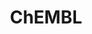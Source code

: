 ---
bigquery: https://console.cloud.google.com/bigquery?p=patents-public-data&d=ebi_chembl&page=dataset
citation: '"The ChEMBL database in 2017." Anna Gaulton, Anne Hersey, Michał Nowotka,
  A Patrícia Bento, Jon Chambers, David Mendez, Prudence Mutowo, Francis Atkinson,
  Louisa J Bellis, Elena Cibrián-Uhalte, Mark Davies, Nathan Dedman, Anneli Karlsson,
  María Paula Magariños, John P Overington, George Papadatos, Ines Smit, Andrew R
  Leach Nucleic acids Research (2017) 45 (Database Issue), D945-D954'
contributors: European Bioinformatics Institute
cost: None
description: ChEMBL Data is a manually curated database of small molecules used in
  drug discovery, including information about existing patented drugs.
documentation: 'schema: https://www.ebi.ac.uk/chembl/db_schema


  '
last_edit: Mon, 04 Apr 2022 19:07:30 GMT
location: https://console.cloud.google.com/marketplace/product/google_patents_public_datasets/chembl
maintained_by: EMBL-EBI, an outstation of European Molecular Biology Laboratory
related_publications: '

  ChEMBL: towards direct deposition of bioassay data.


  Mendez D, Gaulton A, Bento AP, Chambers J, De Veij M, Félix E, Magariños MP, Mosquera
  JF, Mutowo P, Nowotka M, Gordillo-Marañón M, Hunter F, Junco L, Mugumbate G, Rodriguez-Lopez
  M, Atkinson F, Bosc N, Radoux CJ, Segura-Cabrera A, Hersey A, Leach AR.


  — Nucleic Acids Res. 2019; 47(D1):D930-D940. doi: 10.1093/nar/gky1075

  '
schema_fields: '[''cell_name'', ''doi'', ''oc_id'', ''isoform'', ''aromatic_rings'',
  ''updated_on'', ''res_stem_id'', ''sequence'', ''site_residues'', ''ref_type'',
  ''src_id'', ''standard_upper_value'', ''start_position'', ''protein_class_id'',
  ''formulation_id'', ''irac_class_id'', ''related_tid'', ''warning_year'', ''std_act_id'',
  ''mol_irac_id'', ''alert_set_id'', ''assay_class_id'', ''molregno'', ''molsyn_id'',
  ''cidx'', ''who_extra'', ''inorganic_flag'', ''pathway_id'', ''aspect'', ''ddd_admr'',
  ''chirality'', ''assay_type'', ''src_compound_id'', ''structure_type'', ''l1'',
  ''alert_id'', ''met_comment'', ''active_molregno'', ''mc_target_type'', ''go_id'',
  ''irac_code'', ''level4_description'', ''natural_product'', ''l3'', ''country'',
  ''actsm_id'', ''usan_year'', ''patent_no'', ''ref_url'', ''chebi_par_id'', ''component_id'',
  ''target_desc'', ''mw_freebase'', ''binding_site_comment'', ''ddd_value'', ''l5'',
  ''warnref_id'', ''usan_stem_id'', ''route'', ''db_version'', ''acd_logp'', ''mc_tax_id'',
  ''idx'', ''molfile'', ''target_type'', ''previous_company'', ''class_type'', ''drug_record_id'',
  ''hrac_class_id'', ''priority'', ''last_active'', ''helm_notation'', ''prod_pat_id'',
  ''sequence_md5sum'', ''rgid'', ''full_mwt'', ''dosage_form'', ''frac_code'', ''issue'',
  ''mesh_id'', ''l7'', ''curation_comment'', ''topical'', ''rtb'', ''cx_most_apka'',
  ''pchembl_value'', ''bto_id'', ''standard_relation'', ''first_approval'', ''journal'',
  ''assay_test_type'', ''cell_source_organism'', ''cell_ontology_id'', ''type'', ''atc_code'',
  ''uo_units'', ''strength'', ''co_stem_id'', ''stat'', ''protclasssyn_id'', ''stem'',
  ''enzyme_tid'', ''bao_format'', ''species_group_flag'', ''units'', ''availability_type'',
  ''standard_inchi_key'', ''parent_type'', ''bao_id'', ''synonyms'', ''dosed_ingredient'',
  ''compound_name'', ''standard_flag'', ''mol_atc_id'', ''molecule_type'', ''alogp'',
  ''curated_by'', ''lle'', ''warning_type'', ''assay_source'', ''level2'', ''full_molformula'',
  ''max_phase'', ''pubmed_id'', ''assay_param_id'', ''ass_cls_map_id'', ''level1'',
  ''comments'', ''canonical_smiles'', ''met_id'', ''mecref_id'', ''molecular_species'',
  ''withdrawn_country'', ''disease_efficacy'', ''bei'', ''warning_description'', ''published_units'',
  ''hba_lipinski'', ''domain_description'', ''chembl_id'', ''definition'', ''normal_range_min'',
  ''updated_by'', ''acd_most_bpka'', ''tbl'', ''qudt_units'', ''frac_class_id'', ''domain_type'',
  ''variant_id'', ''mol_hrac_id'', ''innovator_company'', ''black_box_warning'', ''site_name'',
  ''source'', ''num_lipinski_ro5_violations'', ''result_flag'', ''title'', ''label'',
  ''first_page'', ''usan_stem'', ''class_level'', ''level3_description'', ''delist_flag'',
  ''warning_class'', ''assay_tax_id'', ''comp_class_id'', ''patent_id'', ''normal_range_max'',
  ''withdrawn_class'', ''indref_id'', ''smarts'', ''upper_value'', ''domain_name'',
  ''efo_term'', ''action_type'', ''relation'', ''targrel_id'', ''homologue'', ''level4'',
  ''acd_logd'', ''published_type'', ''ddd_units'', ''confidence_score'', ''accession'',
  ''level1_description'', ''assay_desc'', ''cx_most_bpka'', ''bao_endpoint'', ''published_relation'',
  ''product_id'', ''substrate_record_id'', ''targcomp_id'', ''cx_logd'', ''record_id'',
  ''standard_text_value'', ''comp_go_id'', ''protein_class_desc'', ''alert_name'',
  ''relationship'', ''mc_target_name'', ''cell_id'', ''src_description'', ''assay_tissue'',
  ''parameter_type'', ''qed_weighted'', ''assay_subcellular_fraction'', ''activity_id'',
  ''hbd'', ''ro3_pass'', ''db_source'', ''enzyme_name'', ''component_type'', ''description'',
  ''usan_stem_definition'', ''job_id'', ''hbd_lipinski'', ''confidence'', ''research_stem'',
  ''mec_id'', ''text_value'', ''compound_key'', ''ap_id'', ''le'', ''year'', ''parent_molregno'',
  ''doc_id'', ''nda_type'', ''name'', ''applicant_full_name'', ''publication_number'',
  ''ref_id'', ''mol_frac_id'', ''efo_id'', ''max_phase_for_ind'', ''tax_id'', ''standard_value'',
  ''indication_class'', ''annotation'', ''end_position'', ''toid'', ''num_alerts'',
  ''component_synonym'', ''acd_most_apka'', ''met_conversion'', ''compsyn_id'', ''data_validity_comment'',
  ''mechanism_comment'', ''num_ro5_violations'', ''therapeutic_flag'', ''usan_substem'',
  ''doc_type'', ''standard_inchi'', ''who_name'', ''prodrug'', ''cx_logp'', ''cell_source_tissue'',
  ''patent_expire_date'', ''relationship_type'', ''uberon_id'', ''aidx'', ''predbind_id'',
  ''mc_organism'', ''pref_name'', ''direct_interaction'', ''assay_id'', ''standard_type'',
  ''activity_count'', ''volume'', ''molecular_mechanism'', ''ddd_id'', ''oral'', ''parent_go_id'',
  ''caloha_id'', ''tid_fixed'', ''compd_id'', ''value'', ''biocomp_id'', ''log_id'',
  ''tid'', ''as_id'', ''mesh_heading'', ''l2'', ''polymer_flag'', ''ad_type'', ''mw_monoisotopic'',
  ''ddd_comment'', ''approval_date'', ''cell_source_tax_id'', ''ridx'', ''subgroup'',
  ''withdrawn_flag'', ''drug_substance_flag'', ''entity_type'', ''submission_date'',
  ''syn_type'', ''target_mapping'', ''hrac_code'', ''domain_id'', ''published_value'',
  ''tissue_id'', ''assay_category'', ''level2_description'', ''hba'', ''active_ingredient'',
  ''authors'', ''assay_cell_type'', ''cl_lincs_id'', ''abstract'', ''smid'', ''relationship_desc'',
  ''mechanism_of_action'', ''trade_name'', ''warning_id'', ''assay_organism'', ''set_name'',
  ''standard_units'', ''potential_duplicate'', ''cpd_str_alert_id'', ''l6'', ''l4'',
  ''mc_target_accession'', ''company'', ''version'', ''selectivity_comment'', ''status'',
  ''sitecomp_id'', ''src_assay_id'', ''activity_comment'', ''path'', ''creation_date'',
  ''parent_id'', ''metabolite_record_id'', ''withdrawn_reason'', ''orig_description'',
  ''metref_id'', ''psa'', ''withdrawn_year'', ''cellosaurus_id'', ''warning_country'',
  ''drugind_id'', ''cell_description'', ''clo_id'', ''heavy_atoms'', ''sei'', ''site_id'',
  ''protein_class_synonym'', ''major_class'', ''downgraded'', ''l8'', ''mutation'',
  ''level5'', ''drug_product_flag'', ''first_in_class'', ''entity_id'', ''patent_use_code'',
  ''ingredient'', ''last_page'', ''assay_strain'', ''pathway_key'', ''stem_class'',
  ''short_name'', ''src_short_name'', ''parameter_value'', ''organism'', ''source_domain_id'',
  ''prediction_method'', ''parenteral'', ''level3'']'
shortname: chembl
tags:
- biotechnology
- health
- chemical
- bioinformatics
- medical
terms_of_use: CC BY-SA 3.0
title: ChEMBL
uuid: e232a192-965c-4ec9-904c-155b6dfe56c5
---
